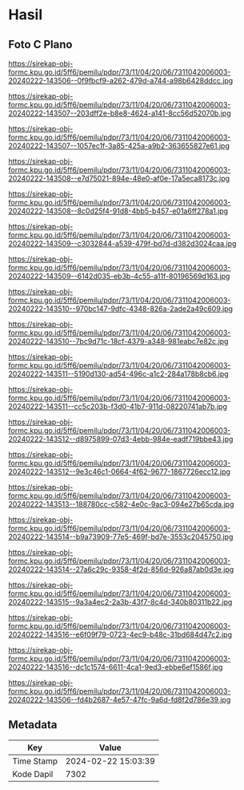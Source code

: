 # Hasil

## Foto C Plano

https://sirekap-obj-formc.kpu.go.id/5ff6/pemilu/pdpr/73/11/04/20/06/7311042006003-20240222-143506--0f9fbcf9-a262-479d-a744-a98b6428ddcc.jpg

https://sirekap-obj-formc.kpu.go.id/5ff6/pemilu/pdpr/73/11/04/20/06/7311042006003-20240222-143507--203dff2e-b8e8-4624-a141-8cc56d52070b.jpg

https://sirekap-obj-formc.kpu.go.id/5ff6/pemilu/pdpr/73/11/04/20/06/7311042006003-20240222-143507--1057ec1f-3a85-425a-a9b2-363655827e61.jpg

https://sirekap-obj-formc.kpu.go.id/5ff6/pemilu/pdpr/73/11/04/20/06/7311042006003-20240222-143508--e7d75021-894e-48e0-af0e-17a5eca8173c.jpg

https://sirekap-obj-formc.kpu.go.id/5ff6/pemilu/pdpr/73/11/04/20/06/7311042006003-20240222-143508--8c0d25f4-91d8-4bb5-b457-e01a6ff278a1.jpg

https://sirekap-obj-formc.kpu.go.id/5ff6/pemilu/pdpr/73/11/04/20/06/7311042006003-20240222-143509--c3032844-a539-479f-bd7d-d382d3024caa.jpg

https://sirekap-obj-formc.kpu.go.id/5ff6/pemilu/pdpr/73/11/04/20/06/7311042006003-20240222-143509--6142d035-eb3b-4c55-a11f-80196569d163.jpg

https://sirekap-obj-formc.kpu.go.id/5ff6/pemilu/pdpr/73/11/04/20/06/7311042006003-20240222-143510--970bc147-9dfc-4348-826a-2ade2a49c609.jpg

https://sirekap-obj-formc.kpu.go.id/5ff6/pemilu/pdpr/73/11/04/20/06/7311042006003-20240222-143510--7bc9d71c-18cf-4379-a348-981eabc7e82c.jpg

https://sirekap-obj-formc.kpu.go.id/5ff6/pemilu/pdpr/73/11/04/20/06/7311042006003-20240222-143511--5190d130-ad54-496c-a1c2-284a178b8cb6.jpg

https://sirekap-obj-formc.kpu.go.id/5ff6/pemilu/pdpr/73/11/04/20/06/7311042006003-20240222-143511--cc5c203b-f3d0-41b7-911d-08220741ab7b.jpg

https://sirekap-obj-formc.kpu.go.id/5ff6/pemilu/pdpr/73/11/04/20/06/7311042006003-20240222-143512--d8975899-07d3-4ebb-984e-eadf719bbe43.jpg

https://sirekap-obj-formc.kpu.go.id/5ff6/pemilu/pdpr/73/11/04/20/06/7311042006003-20240222-143512--9e3c46c1-0664-4f62-9677-1867726ecc12.jpg

https://sirekap-obj-formc.kpu.go.id/5ff6/pemilu/pdpr/73/11/04/20/06/7311042006003-20240222-143513--188780cc-c582-4e0c-9ac3-094e27b65cda.jpg

https://sirekap-obj-formc.kpu.go.id/5ff6/pemilu/pdpr/73/11/04/20/06/7311042006003-20240222-143514--b9a73909-77e5-469f-bd7e-3553c2045750.jpg

https://sirekap-obj-formc.kpu.go.id/5ff6/pemilu/pdpr/73/11/04/20/06/7311042006003-20240222-143514--27a6c29c-9358-4f2d-856d-926a87ab0d3e.jpg

https://sirekap-obj-formc.kpu.go.id/5ff6/pemilu/pdpr/73/11/04/20/06/7311042006003-20240222-143515--9a3a4ec2-2a3b-43f7-8c4d-340b80311b22.jpg

https://sirekap-obj-formc.kpu.go.id/5ff6/pemilu/pdpr/73/11/04/20/06/7311042006003-20240222-143516--e6f09f79-0723-4ec9-b48c-31bd684d47c2.jpg

https://sirekap-obj-formc.kpu.go.id/5ff6/pemilu/pdpr/73/11/04/20/06/7311042006003-20240222-143516--dc1c1574-6611-4ca1-9ed3-ebbe6ef1586f.jpg

https://sirekap-obj-formc.kpu.go.id/5ff6/pemilu/pdpr/73/11/04/20/06/7311042006003-20240222-143506--fd4b2687-4e57-47fc-9a6d-fd8f2d786e39.jpg


## Metadata

| Key        | Value               |
| ---------- | ------------------- |
| Time Stamp | 2024-02-22 15:03:39 |
| Kode Dapil | 7302                |




